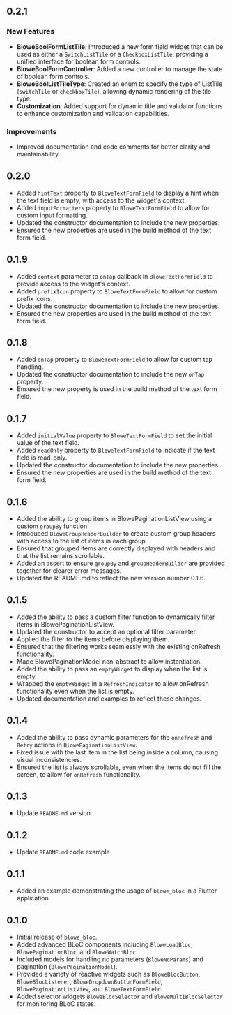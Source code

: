 ## 0.2.1

### New Features

- **BloweBoolFormListTile**: Introduced a new form field widget that can be used as either a `SwitchListTile` or a `CheckboxListTile`, providing a unified interface for boolean form controls.
- **BloweBoolFormController**: Added a new controller to manage the state of boolean form controls.
- **BloweBoolListTileType**: Created an enum to specify the type of ListTile (`switchTile` or `checkboxTile`), allowing dynamic rendering of the tile type.
- **Customization**: Added support for dynamic title and validator functions to enhance customization and validation capabilities.

### Improvements

- Improved documentation and code comments for better clarity and maintainability.

## 0.2.0

- Added `hintText` property to `BloweTextFormField` to display a hint when the text field is empty, with access to the widget's context.
- Added `inputFormatters` property to `BloweTextFormField` to allow for custom input formatting.
- Updated the constructor documentation to include the new properties.
- Ensured the new properties are used in the build method of the text form field.

## 0.1.9

- Added `context` parameter to `onTap` callback in `BloweTextFormField` to provide access to the widget's context.
- Added `prefixIcon` property to `BloweTextFormField` to allow for custom prefix icons.
- Updated the constructor documentation to include the new properties.
- Ensured the new properties are used in the build method of the text form field.

## 0.1.8

- Added `onTap` property to `BloweTextFormField` to allow for custom tap handling.
- Updated the constructor documentation to include the new `onTap` property.
- Ensured the new property is used in the build method of the text form field.

## 0.1.7

- Added `initialValue` property to `BloweTextFormField` to set the initial value of the text field.
- Added `readOnly` property to `BloweTextFormField` to indicate if the text field is read-only.
- Updated the constructor documentation to include the new properties.
- Ensured the new properties are used in the build method of the text form field.

## 0.1.6

- Added the ability to group items in BlowePaginationListView using a custom `groupBy` function.
- Introduced `BloweGroupHeaderBuilder` to create custom group headers with access to the list of items in each group.
- Ensured that grouped items are correctly displayed with headers and that the list remains scrollable.
- Added an assert to ensure `groupBy` and `groupHeaderBuilder` are provided together for clearer error messages.
- Updated the README.md to reflect the new version number 0.1.6.

## 0.1.5

- Added the ability to pass a custom filter function to dynamically filter items in BlowePaginationListView.
- Updated the constructor to accept an optional filter parameter.
- Applied the filter to the items before displaying them.
- Ensured that the filtering works seamlessly with the existing onRefresh functionality.
- Made BlowePaginationModel non-abstract to allow instantiation.
- Added the ability to pass an `emptyWidget` to display when the list is empty.
- Wrapped the `emptyWidget` in a `RefreshIndicator` to allow onRefresh functionality even when the list is empty.
- Updated documentation and examples to reflect these changes.

## 0.1.4

- Added the ability to pass dynamic parameters for the `onRefresh` and `Retry` actions in `BlowePaginationListView`.
- Fixed issue with the last item in the list being inside a column, causing visual inconsistencies.
- Ensured the list is always scrollable, even when the items do not fill the screen, to allow for `onRefresh` functionality.

## 0.1.3

- Update `README.md` version

## 0.1.2

- Update `README.md` code example

## 0.1.1

- Added an example demonstrating the usage of `blowe_bloc` in a Flutter application.

## 0.1.0

- Initial release of `blowe_bloc`.
- Added advanced BLoC components including `BloweLoadBloc`, `BlowePaginationBloc`, and `BloweWatchBloc`.
- Included models for handling no parameters (`BloweNoParams`) and pagination (`BlowePaginationModel`).
- Provided a variety of reactive widgets such as `BloweBlocButton`, `BloweBlocListener`, `BloweDropdownButtonFormField`, `BlowePaginationListView`, and `BloweTextFormField`.
- Added selector widgets `BloweBlocSelector` and `BloweMultiBlocSelector` for monitoring BLoC states.
